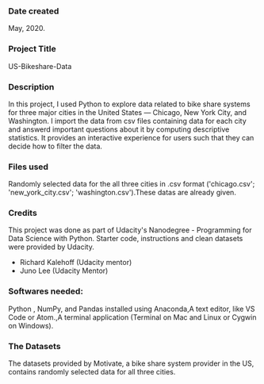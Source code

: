 ### Date created
May, 2020.

### Project Title
US-Bikeshare-Data

### Description
In this project, I used Python to explore data related to bike share systems for three major cities in the United States — Chicago, New York City, and Washington.
I import the data from csv files containing data for each city and answerd important questions about it by computing descriptive statistics.
It provides an interactive experience for users such that they can decide how to filter the data.

### Files used
Randomly selected data for the all three cities in .csv format ('chicago.csv'; 'new_york_city.csv'; 'washington.csv').These datas are already given.

### Credits
This project was done as part of Udacity's Nanodegree - Programming for Data Science with Python. Starter code, instructions and clean datasets were provided by Udacity.
* Richard Kalehoff (Udacity mentor)
* Juno Lee (Udacity Mentor)


### Softwares needed:
Python , NumPy, and Pandas installed using Anaconda,A text editor, like VS Code or Atom.,A terminal application (Terminal on Mac and Linux or Cygwin on Windows).

### The Datasets
The datasets provided by Motivate, a bike share system provider in the US, contains randomly selected data for all three cities. 


